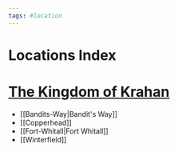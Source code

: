 ```yaml
---
tags: #location 
---
```

# Locations Index
# [The Kingdom of Krahan](The-Kingdom-of-Krahan.md)
- [[Bandits-Way|Bandit's Way]]
- [[Copperhead]]
- [[Fort-Whitall|Fort Whitall]]
- [[Winterfield]]
